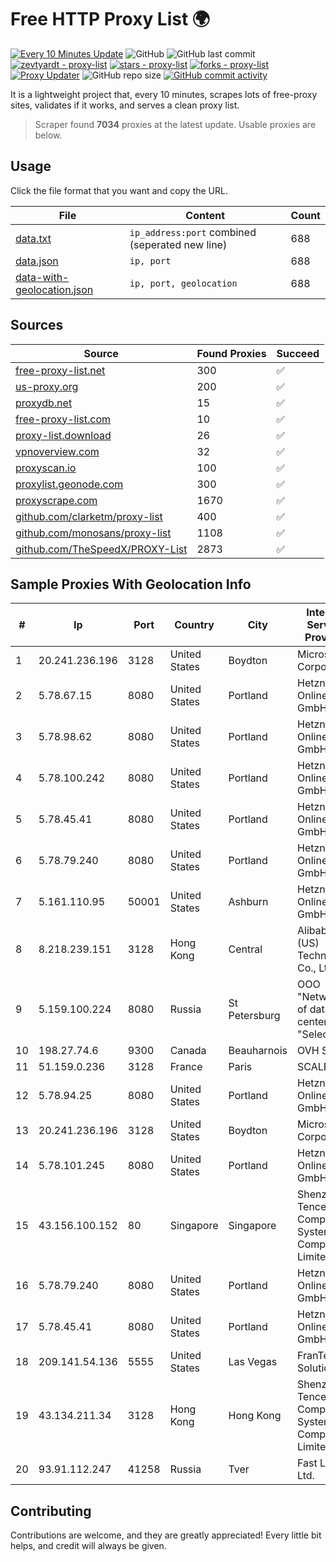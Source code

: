 
# Free HTTP Proxy List 🌍

[![Every 10 Minutes Update](https://github.com/mertguvencli/http-proxy-list/actions/workflows/main.yml/badge.svg?branch=main)](https://github.com/mertguvencli/http-proxy-list/actions/workflows/main.yml)
![GitHub](https://img.shields.io/github/license/mertguvencli/http-proxy-list)
![GitHub last commit](https://img.shields.io/github/last-commit/mertguvencli/http-proxy-list)
[![zevtyardt - proxy-list](https://img.shields.io/static/v1?label=zevtyardt&message=proxy-list&color=blue&logo=github)](https://github.com/zevtyardt/proxy-list "Go to GitHub repo")
[![stars - proxy-list](https://img.shields.io/github/stars/zevtyardt/proxy-list?style=social)](https://github.com/zevtyardt/proxy-list)
[![forks - proxy-list](https://img.shields.io/github/forks/zevtyardt/proxy-list?style=social)](https://github.com/zevtyardt/proxy-list)
[![Proxy Updater](https://github.com/zevtyardt/proxy-list/workflows/Proxy%20Updater/badge.svg)](https://github.com/zevtyardt/proxy-list/actions?query=workflow:"Proxy+Updater")
![GitHub repo size](https://img.shields.io/github/repo-size/zevtyardt/proxy-list)
[![GitHub commit activity](https://img.shields.io/github/commit-activity/m/zevtyardt/proxy-list?logo=commits)](https://github.com/zevtyardt/proxy-list/commits/main)

It is a lightweight project that, every 10 minutes, scrapes lots of free-proxy sites, validates if it works, and serves a clean proxy list.

> Scraper found **7034** proxies at the latest update. Usable proxies are below.

## Usage

Click the file format that you want and copy the URL.

|File|Content|Count|
|----|-------|-----|
|[data.txt](https://raw.githubusercontent.com/mertguvencli/http-proxy-list/main/proxy-list/data.txt)|`ip_address:port` combined (seperated new line)|688|
|[data.json](https://raw.githubusercontent.com/mertguvencli/http-proxy-list/main/proxy-list/data.json)|`ip, port`|688|
|[data-with-geolocation.json](https://raw.githubusercontent.com/mertguvencli/http-proxy-list/main/proxy-list/data-with-geolocation.json)|`ip, port, geolocation`|688|

## Sources

|Source|Found Proxies|Succeed|
|------|-------------|-------|
|[free-proxy-list.net](https://free-proxy-list.net)|300|✅|
|[us-proxy.org](https://www.us-proxy.org)|200|✅|
|[proxydb.net](http://proxydb.net)|15|✅|
|[free-proxy-list.com](https://free-proxy-list.com/?page=&port=&type%5B%5D=http&type%5B%5D=https&up_time=0&search=Search)|10|✅|
|[proxy-list.download](https://www.proxy-list.download/HTTP)|26|✅|
|[vpnoverview.com](https://vpnoverview.com/privacy/anonymous-browsing/free-proxy-servers)|32|✅|
|[proxyscan.io](https://www.proxyscan.io)|100|✅|
|[proxylist.geonode.com](https://proxylist.geonode.com/api/proxy-list?limit=300&page=1&sort_by=lastChecked&sort_type=desc&protocols=http,https)|300|✅|
|[proxyscrape.com](https://api.proxyscrape.com/v2/?request=displayproxies&protocol=http&timeout=10000&country=all&ssl=all&anonymity=all)|1670|✅|
|[github.com/clarketm/proxy-list](https://raw.githubusercontent.com/clarketm/proxy-list/master/proxy-list-raw.txt)|400|✅|
|[github.com/monosans/proxy-list](https://raw.githubusercontent.com/monosans/proxy-list/main/proxies/http.txt)|1108|✅|
|[github.com/TheSpeedX/PROXY-List](https://raw.githubusercontent.com/TheSpeedX/PROXY-List/master/http.txt)|2873|✅|


## Sample Proxies With Geolocation Info

|#|Ip|Port|Country|City|Internet Service Provider|
|-|--|----|-------|----|-------------------------|
|1|20.241.236.196|3128|United States|Boydton|Microsoft Corporation|
|2|5.78.67.15|8080|United States|Portland|Hetzner Online GmbH|
|3|5.78.98.62|8080|United States|Portland|Hetzner Online GmbH|
|4|5.78.100.242|8080|United States|Portland|Hetzner Online GmbH|
|5|5.78.45.41|8080|United States|Portland|Hetzner Online GmbH|
|6|5.78.79.240|8080|United States|Portland|Hetzner Online GmbH|
|7|5.161.110.95|50001|United States|Ashburn|Hetzner Online GmbH|
|8|8.218.239.151|3128|Hong Kong|Central|Alibaba (US) Technology Co., Ltd.|
|9|5.159.100.224|8080|Russia|St Petersburg|OOO "Network of data-centers "Selectel"|
|10|198.27.74.6|9300|Canada|Beauharnois|OVH SAS|
|11|51.159.0.236|3128|France|Paris|SCALEWAY|
|12|5.78.94.25|8080|United States|Portland|Hetzner Online GmbH|
|13|20.241.236.196|3128|United States|Boydton|Microsoft Corporation|
|14|5.78.101.245|8080|United States|Portland|Hetzner Online GmbH|
|15|43.156.100.152|80|Singapore|Singapore|Shenzhen Tencent Computer Systems Company Limited|
|16|5.78.79.240|8080|United States|Portland|Hetzner Online GmbH|
|17|5.78.45.41|8080|United States|Portland|Hetzner Online GmbH|
|18|209.141.54.136|5555|United States|Las Vegas|FranTech Solutions|
|19|43.134.211.34|3128|Hong Kong|Hong Kong|Shenzhen Tencent Computer Systems Company Limited|
|20|93.91.112.247|41258|Russia|Tver|Fast Link Ltd.|



## Contributing

Contributions are welcome, and they are greatly appreciated! Every
little bit helps, and credit will always be given.

